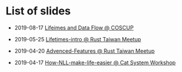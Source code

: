 # List of slides

- 2019-08-17 [Lifeimes and Data Flow @ COSCUP](https://github.com/rniczh/slides/blob/gh-pages/coscup19/coscup.pdf)

- 2019-05-25 [Lifetimes-intro @ Rust Taiwan Meetup](https://github.com/rniczh/slides/blob/gh-pages/Lifetimes-intro/lifetimes-intro.pdf)

- 2019-04-20 [Advenced-Features @ Rust Taiwan Meetup](https://github.com/rniczh/slides/blob/gh-pages/Advenced-features/advanced_features.pdf)

- 2019-04-17 [How-NLL-make-life-easier @ Cat System Workshop](https://rniczh.github.io/slides/How-NLL-make-life-easier/)
